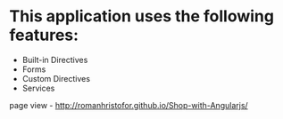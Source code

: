 # This application uses the following features:


* Built-in Directives
* Forms
* Custom Directives
* Services

page view - http://romanhristofor.github.io/Shop-with-Angularjs/
